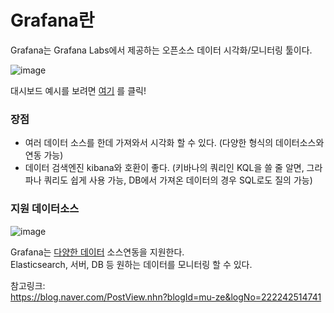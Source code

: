 # Grafana란

Grafana는 Grafana Labs에서 제공하는 오픈소스 데이터 시각화/모니터링 툴이다.

![image](https://user-images.githubusercontent.com/45115557/233821339-12756ac2-dc4f-4c24-be98-4a5c11ea14f8.png)

대시보드 예시를 보려면 [여기](https://play.grafana.org/d/000000012/grafana-play-home?orgId=1) 를 클릭!


### 장점

- 여러 데이터 소스를 한데 가져와서 시각화 할 수 있다. (다양한 형식의 데이터소스와 연동 가능)
- 데이터 검색엔진 kibana와 호환이 좋다. (키바나의 쿼리인 KQL을 쓸 줄 알면, 그라파나 쿼리도 쉽게 사용 가능, DB에서 가져온 데이터의 경우 SQL로도 질의 가능)


### 지원 데이터소스

![image](https://user-images.githubusercontent.com/45115557/233821492-1b5b1262-182a-4a1c-9342-a2b9cc3775a1.png)


Grafana는 [다양한 데이터](https://grafana.com/docs/grafana/latest/datasources/) 소스연동을 지원한다.    
Elasticsearch, 서버, DB 등 원하는 데이터를 모니터링 할 수 있다. 






참고링크:    
https://blog.naver.com/PostView.nhn?blogId=mu-ze&logNo=222242514741
